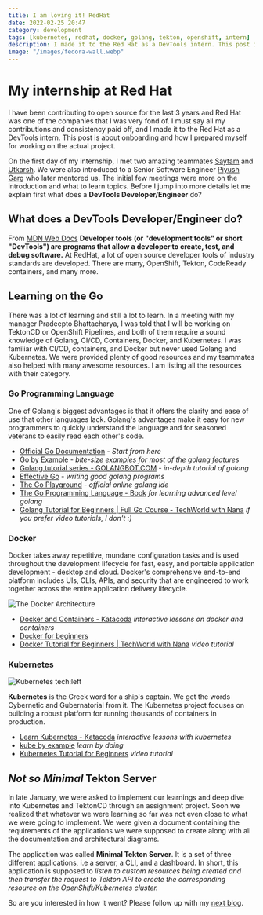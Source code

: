 ```yaml
---
title: I am loving it! RedHat
date: 2022-02-25 20:47
category: development
tags: [kubernetes, redhat, docker, golang, tekton, openshift, intern]
description: I made it to the Red Hat as a DevTools intern. This post is about onboarding and how I prepared myself for working on the actual project.
image: "/images/fedora-wall.webp"
---
```

# My internship at Red Hat

I have been contributing to open source for the last 3 years and Red Hat
was one of the companies that I was very fond of. I must say all my
contributions and consistency paid off, and I made it to the Red Hat as
a DevTools intern. This post is about onboarding and how I prepared
myself for working on the actual project.

On the first day of my internship, I met two amazing teammates
[Saytam](https://github.com/) and [Utkarsh](https://github.com/). We
were also introduced to a Senior Software Engineer [Piyush
Garg](https://github.com) who later mentored us. The initial few
meetings were more on the introduction and what to learn topics. Before
I jump into more details let me explain first what does a **DevTools
Developer/Engineer** do?

## What does a DevTools Developer/Engineer do?

From [MDN Web
Docs](https://developer.mozilla.org/en-US/docs/Glossary/Developer_Tools)
**Developer tools (or "development tools" or short "DevTools") are
programs that allow a developer to create, test, and debug software.**
At RedHat, a lot of open source developer tools of industry standards
are developed. There are many, OpenShift, Tekton, CodeReady containers,
and many more.

## Learning on the Go

There was a lot of learning and still a lot to learn. In a meeting with
my manager Pradeepto Bhattacharya, I was told that I will be working on
TektonCD or OpenShift Pipelines, and both of them require a sound
knowledge of Golang, CI/CD, Containers, Docker, and Kubernetes. I was
familiar with CI/CD, containers, and Docker but never used Golang and
Kubernetes. We were provided plenty of good resources and my teammates
also helped with many awesome resources. I am listing all the resources
with their category.

### Go Programming Language

One of Golang's biggest advantages is that it offers the clarity and
ease of use that other languages lack. Golang's advantages make it easy
for new programmers to quickly understand the language and for seasoned
veterans to easily read each other's code.

- [Official Go Documentation](https://go.dev/doc/) - *Start from here*
- [Go by Example](https://gobyexample.com/) - *bite-size examples for
  most of the golang features*
- [Golang tutorial series -
  GOLANGBOT.COM](https://golangbot.com/learn-golang-series/) - *in-depth
  tutorial of golang*
- [Effective Go](https://go.dev/doc/effective_go) - *writing good golang
  programs*
- [The Go Playground](https://go.dev/play/) - *official online golang
  ide*
- [The Go Programming Language - Book](https://www.gopl.io/) *for
  learning advanced level golang*
- [Golang Tutorial for Beginners | Full Go Course - TechWorld with
  Nana](https://youtu.be/yyUHQIec83I) *if you prefer video tutorials, I
  don't :)*

### Docker

Docker takes away repetitive, mundane configuration tasks and is used
throughout the development lifecycle for fast, easy, and portable
application development - desktop and cloud. Docker's comprehensive
end-to-end platform includes UIs, CLIs, APIs, and security that are
engineered to work together across the entire application delivery
lifecycle.

![The Docker Architecture](/images/docker-architecture.webp)

- [Docker and Containers -
  Katacoda](https://www.katacoda.com/courses/docker) *interactive
  lessons on docker and containers*
- [Docker for beginners](https://docker-curriculum.com/)
- [Docker Tutorial for Beginners | TechWorld with
  Nana](https://youtu.be/3c-iBn73dDE) *video tutorial*

### Kubernetes

![Kubernetes tech:left](/images/kubernetes-meme.webp)

**Kubernetes** is the Greek word for a ship's captain. We get the words
Cybernetic and Gubernatorial from it. The Kubernetes project focuses on
building a robust platform for running thousands of containers in
production.

- [Learn Kubernetes -
  Katacoda](https://www.katacoda.com/courses/kubernetes) *interactive
  lessons with kubernetes*
- [kube by example](https://kubebyexample.com/) *learn by doing*
- [Kubernetes Tutorial for Beginners](https://youtu.be/X48VuDVv0do)
  *video tutorial*

## *Not so Minimal* Tekton Server

In late January, we were asked to implement our learnings and deep dive
into Kubernetes and TektonCD through an assignment project. Soon we
realized that whatever we were learning so far was not even close to
what we were going to implement. We were given a document containing the
requirements of the applications we were supposed to create along with
all the documentation and architectural diagrams.

The application was called **Minimal Tekton Server**. It is a set of
three different applications, i.e a server, a CLI, and a dashboard. In
short, this application is supposed to *listen to custom resources being
created and then transfer the request to Tekton API to create the
corresponding resource on the OpenShift/Kubernetes cluster.*

So are you interested in how it went? Please follow up with my [next
blog](https://avinal.space/posts/development/lovely-dangerous-things-redhat).
